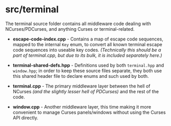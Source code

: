 # src/terminal

The terminal source folder contains all middleware code dealing with NCurses/PDCurses, and anything Curses or terminal-related.

* **escape-code-index.cpp** - Contains a map of escape code sequences, mapped to the internal `Key` enum, to convert all known terminal escape code sequences
into useable key codes. *(Technically this should be a part of terminal.cpp, but due to its bulk, it is included separately here.)*

* **terminal-shared-defs.hpp** - Definitions used by both `terminal.hpp` and `window.hpp`; in order to keep these source files separate, they both use this
shared header file to declare enums and such used by both.

* **terminal.cpp** - The primary middleware layer between the hell of NCurses *(and the slightly lesser hell of PDCurses)* and the rest of the code.

* **window.cpp** - Another middleware layer, this time making it more convenient to manage Curses panels/windows without using the Curses API directly.
